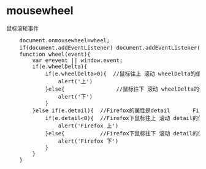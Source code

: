 # mousewheel
鼠标滚轮事件
<pre>
    document.onmousewheel=wheel;
    if(document.addEventListener) document.addEventListener('DOMMouseScroll',wheel,false);  //Firefox 专用事件DOMMouseScroll
    function wheel(event){
        var e=event || window.event;
        if(e.wheelDelta){
            if(e.wheelDelta>0){  //鼠标往上 滚动 wheelDelta的值等于 120
                alert('上')
            }else{                //鼠标往下 滚动 wheelDelta的值等于 -120
                alert('下')
            }
        }else if(e.detail){  //Firefox的属性是detail       Firefox正负和其他浏览器相反
            if(e.detail<0){  //Firefox下鼠标往上 滚动 detail的值等于 -3
                alert('Firefox 上')
            }else{           //Firefox下鼠标往下 滚动 detail的值等于 3
                alert('Firefox 下')
            }
        }
    }
</pre>
